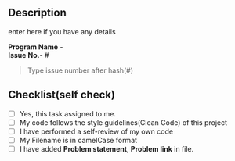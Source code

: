 ## Description

enter here if you have any details

**Program Name** -       
**Issue No.**- #
> Type issue number after hash(#)

## Checklist(self check)

- [ ] Yes, this task assigned to me.
- [ ] My code follows the style guidelines(Clean Code) of this project
- [ ] I have performed a self-review of my own code
- [ ] My Filename is in camelCase format
- [ ] I have added **Problem statement**, **Problem link** in file.
